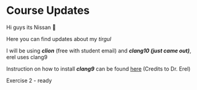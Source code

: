 # Course Updates

Hi guys its Nissan 👋

Here you can find updates about my _tirgul_

I will be using _**clion**_ \(free with student email\) and _**clang10 \(just came out\)**_, erel uses clang9

Instruction on how to install _**clang9**_ can be found [here](https://justiceboi.github.io/blog/install-clang-9-on-ubuntu/) \(Credits to Dr. Erel\) 

Exercise 2 - ready

